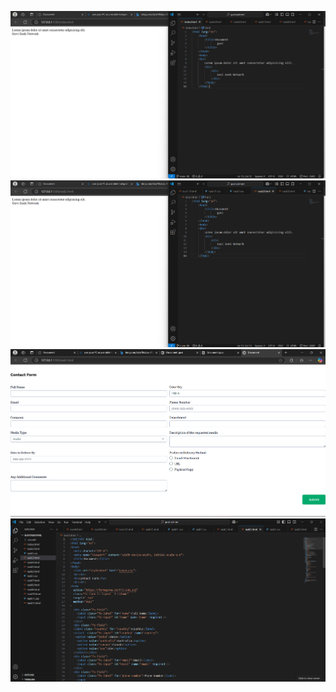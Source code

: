 ![image alt](https://github.com/banupriya1719/GUVITASKHTML/blob/50f735845b0954d0e0d7004a0bd7a813324d5045/Screenshot%202025-03-10%20213720.png)
![image alt](https://github.com/banupriya1719/GUVITASKHTML/blob/main/Screenshot%202025-03-10%20213804.png?raw=true)
![image alt](https://github.com/banupriya1719/GUVITASKHTML/blob/main/Screenshot%202025-03-10%20213839.png?raw=true)
![image alt](https://github.com/banupriya1719/GUVITASKHTML/blob/main/Screenshot%202025-03-10%20213857.png?raw=true)
